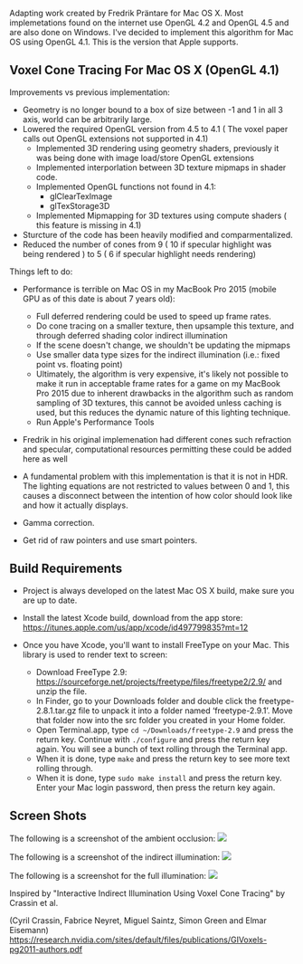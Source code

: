Adapting work created by Fredrik Präntare for Mac OS X.  Most implemetations found on the internet use OpenGL 4.2 and OpenGL 4.5 and are also done on Windows.  I've decided to implement this algorithm for Mac OS using OpenGL 4.1.  This is the version that Apple supports.


Voxel Cone Tracing For Mac OS X (OpenGL 4.1)
--------------

Improvements vs previous implementation:
* Geometry is no longer bound to a box of size between -1 and 1 in all 3 axis, world can be arbitrarily large.
* Lowered the required OpenGL version from 4.5 to 4.1 ( The voxel paper calls out OpenGL extensions not supported in 4.1)
    - Implemented 3D rendering using geometry shaders, previously it was being done with image load/store OpenGL extensions
    - Implemented interporlation between 3D texture mipmaps in shader code.
    - Implemented OpenGL functions not found in 4.1:
        - glClearTexImage
        - glTexStorage3D
    - Implemented Mipmapping for 3D textures using compute shaders ( this feature is missing in 4.1)
* Sturcture of the code has been heavily modified and comparmentalized.
* Reduced the number of cones from 9 ( 10 if specular highlight was being rendered ) to 5 ( 6 if specular highlight needs rendering)

Things left to do:

* Performance is terrible on Mac OS in my MacBook Pro 2015 (mobile GPU as of this date is about 7 years old):
    - Full deferred rendering could be used to speed up frame rates.
    - Do cone tracing on a smaller texture, then upsample this texture, and through deferred shading color indirect illumination
    - If the scene doesn't change, we shouldn't be updating the mipmaps
    - Use smaller data type sizes for the indirect illumination (i.e.: fixed point vs. floating point)
    - Ultimately, the algorithm is very expensive, it's likely not possible to make it run in acceptable frame rates for a game on my MacBook Pro 2015 due to inherent drawbacks in the algorithm such as random sampling of 3D textures, this cannot be avoided unless caching is used, but this reduces the dynamic nature of this lighting technique.
    - Run Apple's Performance Tools
    
* Fredrik in his original implemenation had different cones such refraction and specular, computational resources permitting these could be added here as well
* A fundamental problem with this implementation is that it is not in HDR.  The lighting equations are not restricted to values between 0 and 1, this causes a disconnect between the intention of how color should look like and how it actually displays.
* Gamma correction.
* Get rid of raw pointers and use smart pointers.


Build Requirements
-------

* Project is always developed on the latest Mac OS X build, make sure you are up to date. 

* Install the latest Xcode build, download from the app store: https://itunes.apple.com/us/app/xcode/id497799835?mt=12

* Once you have Xcode, you'll want to install FreeType on your Mac.  This library is used to render text to screen:

    - Download FreeType 2.9: https://sourceforge.net/projects/freetype/files/freetype2/2.9/ and unzip the file. 
    - In Finder, go to your Downloads folder and double click the freetype-2.8.1.tar.gz file to unpack it into a folder named ‘freetype-2.9.1’. Move that folder now into the src folder you created in your Home folder.
    - Open Terminal.app, type `cd ~/Downloads/freetype-2.9` and press the return key. Continue with `./configure` and press the return key again. You will see a bunch of text rolling through the Terminal app. 
    - When it is done, type `make` and press the return key to see more text rolling through.
    - When it is done, type `sudo make install` and press the return key. Enter your Mac login password, then press the return key again.

Screen Shots
------

<p align="center">

The following is a screenshot of the ambient occlusion:
<img src="https://github.com/phonowiz/voxel-cone-tracing/blob/master/Assets/Screenshots/ambient-occlusion.png">

The following is a screenshot of the indirect illumination:
<img src="https://github.com/phonowiz/voxel-cone-tracing/blob/master/Assets/Screenshots/indirect-illumination.png">
</a>

The following is a screenshot for the full illumination:
<img src="https://github.com/phonowiz/voxel-cone-tracing/blob/master/Assets/Screenshots/full-illumination.png">
</p>

Inspired by "Interactive Indirect Illumination Using Voxel Cone Tracing" by Crassin et al.

(Cyril Crassin, Fabrice Neyret, Miguel Saintz, Simon Green and Elmar Eisemann)
https://research.nvidia.com/sites/default/files/publications/GIVoxels-pg2011-authors.pdf



